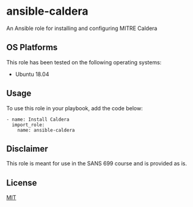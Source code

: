 # ansible-caldera

An Ansible role for installing and configuring MITRE Caldera

## OS Platforms

This role has been tested on the following operating systems:

- Ubuntu 18.04

## Usage

To use this role in your playbook, add the code below:

```
- name: Install Caldera
  import_role:
    name: ansible-caldera
```

## Disclaimer

This role is meant for use in the SANS 699 course and is provided as is.

## License

[MIT](LICENSE)
